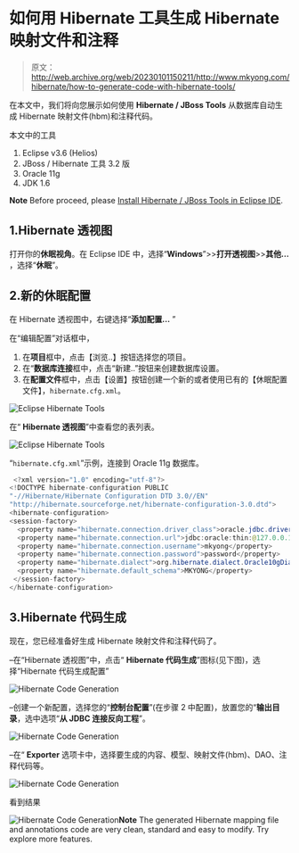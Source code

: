 # 如何用 Hibernate 工具生成 Hibernate 映射文件和注释

> 原文：<http://web.archive.org/web/20230101150211/http://www.mkyong.com/hibernate/how-to-generate-code-with-hibernate-tools/>

在本文中，我们将向您展示如何使用 **Hibernate / JBoss Tools** 从数据库自动生成 Hibernate 映射文件(hbm)和注释代码。

本文中的工具

1.  Eclipse v3.6 (Helios)
2.  JBoss / Hibernate 工具 3.2 版
3.  Oracle 11g
4.  JDK 1.6

**Note**
Before proceed, please [Install Hibernate / JBoss Tools in Eclipse IDE](http://web.archive.org/web/20220709170541/http://www.mkyong.com/hibernate/how-to-install-hibernate-tools-in-eclipse-ide/).

## 1.Hibernate 透视图

打开你的**休眠视角**。在 Eclipse IDE 中，选择“**Windows**”>>**打开透视图**>>**其他…** ，选择“**休眠**”。

## 2.新的休眠配置

在 Hibernate 透视图中，右键选择“**添加配置…** ”

在“编辑配置”对话框中，

1.  在**项目**框中，点击【浏览..】按钮选择您的项目。
2.  在“**数据库连接**框中，点击“新建..”按钮来创建数据库设置。
3.  在**配置文件**框中，点击【设置】按钮创建一个新的或者使用已有的【休眠配置文件】，`hibernate.cfg.xml`。

![Eclipse Hibernate Tools](img/4bf514ea776eac7d93fd071c47742814.png "Eclipse-Hibernate-1")

在“ **Hibernate 透视图**”中查看您的表列表。

![Eclipse Hibernate Tools](img/204e6800cebce5d4834aa2d2acd61a20.png "Eclipse-Hibernate-2")

“`hibernate.cfg.xml`”示例，连接到 Oracle 11g 数据库。

```java
 <?xml version="1.0" encoding="utf-8"?>
<!DOCTYPE hibernate-configuration PUBLIC
"-//Hibernate/Hibernate Configuration DTD 3.0//EN"
"http://hibernate.sourceforge.net/hibernate-configuration-3.0.dtd">
<hibernate-configuration>
<session-factory>
  <property name="hibernate.connection.driver_class">oracle.jdbc.driver.OracleDriver</property>
  <property name="hibernate.connection.url">jdbc:oracle:thin:@127.0.0.1:1521:MKYONG</property>
  <property name="hibernate.connection.username">mkyong</property>
  <property name="hibernate.connection.password">password</property>
  <property name="hibernate.dialect">org.hibernate.dialect.Oracle10gDialect</property>
  <property name="hibernate.default_schema">MKYONG</property>
 </session-factory>
</hibernate-configuration> 
```

## 3.Hibernate 代码生成

现在，您已经准备好生成 Hibernate 映射文件和注释代码了。

–在“Hibernate 透视图”中，点击“ **Hibernate 代码生成**”图标(见下图)，选择“Hibernate 代码生成配置”

![Hibernate Code Generation](img/3d7cde713fe62e2856ba448ae035a70b.png "Hibernate-Code-Generation-1")

–创建一个新配置，选择您的“**控制台配置**”(在步骤 2 中配置)，放置您的“**输出目录**，选中选项“**从 JDBC 连接反向工程**”。

![Hibernate Code Generation](img/1d79e4f0a5f627966737cba117ee766e.png "Hibernate-Code-Generation-2")

–在“ **Exporter** 选项卡中，选择要生成的内容、模型、映射文件(hbm)、DAO、注释代码等。

![Hibernate Code Generation](img/cb99286f0e5063053965c67fa4cbb61b.png "Hibernate-Code-Generation-3")

看到结果

![Hibernate Code Generation](img/ed8d352bb70e11a3b07b653f1a2be235.png "Hibernate-Code-Generation-4")**Note**
The generated Hibernate mapping file and annotations code are very clean, standard and easy to modify. Try explore more features.<input type="hidden" id="mkyong-current-postId" value="2384">